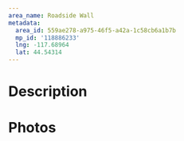 ```yaml
---
area_name: Roadside Wall
metadata:
  area_id: 559ae278-a975-46f5-a42a-1c58cb6a1b7b
  mp_id: '118886233'
  lng: -117.68964
  lat: 44.54314
---
```

# Description

# Photos

